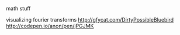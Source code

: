 math stuff




visualizing fourier transforms
http://gfycat.com/DirtyPossibleBluebird
http://codepen.io/anon/pen/jPGJMK